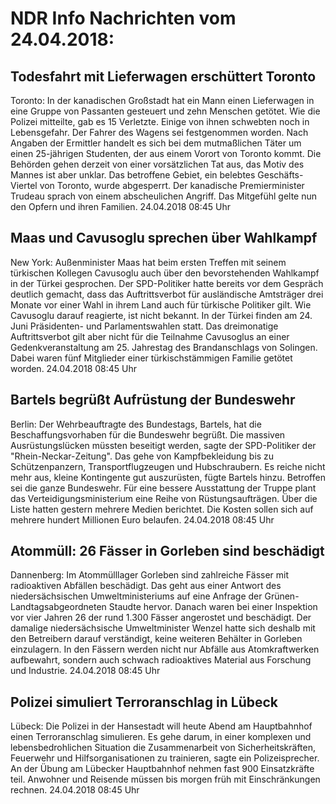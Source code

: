 # NDR Info Nachrichten vom 24.04.2018:


## Todesfahrt mit Lieferwagen erschüttert Toronto
Toronto: In der kanadischen Großstadt hat ein Mann einen Lieferwagen in eine Gruppe von Passanten gesteuert und zehn Menschen getötet. Wie die Polizei mitteilte, gab es 15 Verletzte. Einige von ihnen schwebten noch in Lebensgefahr. Der Fahrer des Wagens sei festgenommen worden. Nach Angaben der Ermittler handelt es sich bei dem mutmaßlichen Täter um einen 25-jährigen Studenten, der aus einem Vorort von Toronto kommt. Die Behörden gehen derzeit von einer vorsätzlichen Tat aus, das Motiv des Mannes ist aber unklar. Das betroffene Gebiet, ein belebtes Geschäfts-Viertel von Toronto, wurde abgesperrt. Der kanadische Premierminister Trudeau sprach von einem abscheulichen Angriff. Das Mitgefühl gelte nun den Opfern und ihren Familien. 24.04.2018 08:45 Uhr 

## Maas und Cavusoglu sprechen über Wahlkampf
New York: Außenminister Maas hat beim ersten Treffen mit seinem türkischen Kollegen Cavusoglu auch über den bevorstehenden Wahlkampf in der Türkei gesprochen. Der SPD-Politiker hatte bereits vor dem Gespräch deutlich gemacht, dass das Auftrittsverbot für ausländische Amtsträger drei Monate vor einer Wahl in ihrem Land auch für türkische Politiker gilt. Wie Cavusoglu darauf reagierte, ist nicht bekannt. In der Türkei finden am 24. Juni Präsidenten- und Parlamentswahlen statt. Das dreimonatige Auftrittsverbot gilt aber nicht für die Teilnahme Cavusoglus an einer Gedenkveranstaltung am 25. Jahrestag des Brandanschlags von Solingen. Dabei waren fünf Mitglieder einer türkischstämmigen Familie getötet worden. 24.04.2018 08:45 Uhr 

## Bartels begrüßt Aufrüstung der Bundeswehr
Berlin: Der Wehrbeauftragte des Bundestags, Bartels, hat die Beschaffungsvorhaben für die Bundeswehr begrüßt. Die massiven Ausrüstungslücken müssten beseitigt werden, sagte der SPD-Politiker der "Rhein-Neckar-Zeitung". Das gehe von Kampfbekleidung bis zu Schützenpanzern, Transportflugzeugen und Hubschraubern. Es reiche nicht mehr aus, kleine Kontingente gut auszurüsten, fügte Bartels hinzu. Betroffen sei die ganze Bundeswehr. Für eine bessere Ausstattung der Truppe plant das Verteidigungsministerium eine Reihe von Rüstungsaufträgen. Über die Liste hatten gestern mehrere Medien berichtet. Die Kosten sollen sich auf mehrere hundert Millionen Euro belaufen. 24.04.2018 08:45 Uhr 

## Atommüll: 26 Fässer in Gorleben sind beschädigt
Dannenberg: Im Atommülllager Gorleben sind zahlreiche Fässer mit radioaktiven Abfällen beschädigt. Das geht aus einer Antwort des niedersächsischen Umweltministeriums auf eine Anfrage der Grünen-Landtagsabgeordneten Staudte hervor. Danach waren bei einer Inspektion vor vier Jahren 26 der rund 1.300 Fässer angerostet und beschädigt. Der damalige niedersächsische Umweltminister Wenzel hatte sich deshalb mit den Betreibern darauf verständigt, keine weiteren Behälter in Gorleben einzulagern. In den Fässern werden nicht nur Abfälle aus Atomkraftwerken aufbewahrt, sondern auch schwach radioaktives Material aus Forschung und Industrie. 24.04.2018 08:45 Uhr 

## Polizei simuliert Terroranschlag in Lübeck
Lübeck: Die Polizei in der Hansestadt will heute Abend am Hauptbahnhof einen Terroranschlag simulieren. Es gehe darum, in einer komplexen und lebensbedrohlichen Situation die Zusammenarbeit von Sicherheitskräften, Feuerwehr und Hilfsorganisationen zu trainieren, sagte ein Polizeisprecher. An der Übung am Lübecker Hauptbahnhof nehmen fast 900 Einsatzkräfte teil. Anwohner und Reisende müssen bis morgen früh mit Einschränkungen rechnen. 24.04.2018 08:45 Uhr 
